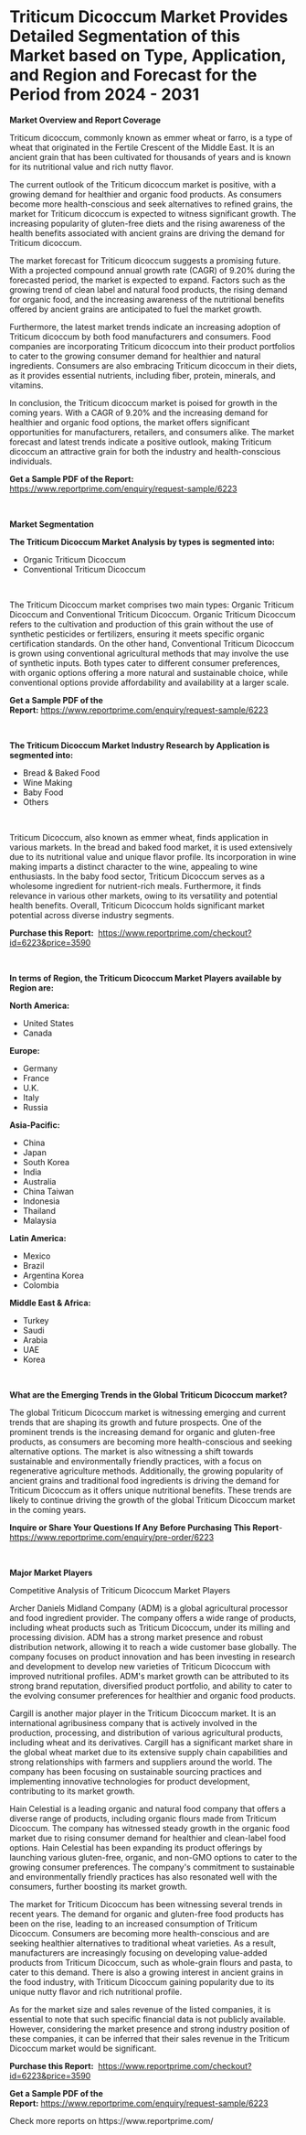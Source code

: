 <p><h1>Triticum Dicoccum Market Provides Detailed Segmentation of this Market based on Type, Application, and Region and Forecast for the Period from 2024 - 2031</h1></p><p><strong>Market Overview and Report Coverage</strong></p>
<p><p>Triticum dicoccum, commonly known as emmer wheat or farro, is a type of wheat that originated in the Fertile Crescent of the Middle East. It is an ancient grain that has been cultivated for thousands of years and is known for its nutritional value and rich nutty flavor.</p><p>The current outlook of the Triticum dicoccum market is positive, with a growing demand for healthier and organic food products. As consumers become more health-conscious and seek alternatives to refined grains, the market for Triticum dicoccum is expected to witness significant growth. The increasing popularity of gluten-free diets and the rising awareness of the health benefits associated with ancient grains are driving the demand for Triticum dicoccum.</p><p>The market forecast for Triticum dicoccum suggests a promising future. With a projected compound annual growth rate (CAGR) of 9.20% during the forecasted period, the market is expected to expand. Factors such as the growing trend of clean label and natural food products, the rising demand for organic food, and the increasing awareness of the nutritional benefits offered by ancient grains are anticipated to fuel the market growth.</p><p>Furthermore, the latest market trends indicate an increasing adoption of Triticum dicoccum by both food manufacturers and consumers. Food companies are incorporating Triticum dicoccum into their product portfolios to cater to the growing consumer demand for healthier and natural ingredients. Consumers are also embracing Triticum dicoccum in their diets, as it provides essential nutrients, including fiber, protein, minerals, and vitamins.</p><p>In conclusion, the Triticum dicoccum market is poised for growth in the coming years. With a CAGR of 9.20% and the increasing demand for healthier and organic food options, the market offers significant opportunities for manufacturers, retailers, and consumers alike. The market forecast and latest trends indicate a positive outlook, making Triticum dicoccum an attractive grain for both the industry and health-conscious individuals.</p></p>
<p><strong>Get a Sample PDF of the Report:</strong> <a href="https://www.reportprime.com/enquiry/request-sample/6223">https://www.reportprime.com/enquiry/request-sample/6223</a></p>
<p>&nbsp;</p>
<p><strong>Market Segmentation</strong></p>
<p><strong>The Triticum Dicoccum Market Analysis by types is segmented into:</strong></p>
<p><ul><li>Organic Triticum Dicoccum</li><li>Conventional Triticum Dicoccum</li></ul></p>
<p>&nbsp;</p>
<p><p>The Triticum Dicoccum market comprises two main types: Organic Triticum Dicoccum and Conventional Triticum Dicoccum. Organic Triticum Dicoccum refers to the cultivation and production of this grain without the use of synthetic pesticides or fertilizers, ensuring it meets specific organic certification standards. On the other hand, Conventional Triticum Dicoccum is grown using conventional agricultural methods that may involve the use of synthetic inputs. Both types cater to different consumer preferences, with organic options offering a more natural and sustainable choice, while conventional options provide affordability and availability at a larger scale.</p></p>
<p><strong>Get a Sample PDF of the Report:</strong>&nbsp;<a href="https://www.reportprime.com/enquiry/request-sample/6223">https://www.reportprime.com/enquiry/request-sample/6223</a></p>
<p>&nbsp;</p>
<p><strong>The Triticum Dicoccum Market Industry Research by Application is segmented into:</strong></p>
<p><ul><li>Bread & Baked Food</li><li>Wine Making</li><li>Baby Food</li><li>Others</li></ul></p>
<p>&nbsp;</p>
<p><p>Triticum Dicoccum, also known as emmer wheat, finds application in various markets. In the bread and baked food market, it is used extensively due to its nutritional value and unique flavor profile. Its incorporation in wine making imparts a distinct character to the wine, appealing to wine enthusiasts. In the baby food sector, Triticum Dicoccum serves as a wholesome ingredient for nutrient-rich meals. Furthermore, it finds relevance in various other markets, owing to its versatility and potential health benefits. Overall, Triticum Dicoccum holds significant market potential across diverse industry segments.</p></p>
<p><strong>Purchase this Report:</strong>&nbsp; <a href="https://www.reportprime.com/checkout?id=6223&price=3590">https://www.reportprime.com/checkout?id=6223&price=3590</a></p>
<p>&nbsp;</p>
<p><strong>In terms of Region, the Triticum Dicoccum Market Players available by Region are:</strong></p>
<p>
    <p> <strong> North America: </strong>
        <ul>
            <li>United States</li>
            <li>Canada</li>
        </ul>
        </p> 
    <p> <strong> Europe: </strong>
        <ul>
            <li>Germany</li>
            <li>France</li>
            <li>U.K.</li>
            <li>Italy</li>
            <li>Russia</li>
        </ul>
        </p> 
    <p> <strong> Asia-Pacific: </strong>
        <ul>
            <li>China</li>
            <li>Japan</li>
            <li>South Korea</li>
            <li>India</li>
            <li>Australia</li>
            <li>China Taiwan</li>
            <li>Indonesia</li>
            <li>Thailand</li>
            <li>Malaysia</li>
        </ul>
        </p> 
    <p> <strong> Latin America: </strong>
        <ul>
            <li>Mexico</li>
            <li>Brazil</li>
            <li>Argentina Korea</li>
            <li>Colombia</li>
        </ul>
        </p> 
    <p> <strong> Middle East & Africa: </strong>
        <ul>
            <li>Turkey</li>
            <li>Saudi</li>
            <li>Arabia</li>
            <li>UAE</li>
            <li>Korea</li>
        </ul>
    </p>
    </p>
<p>&nbsp;</p>
<p><strong>What are the Emerging Trends in the Global Triticum Dicoccum market?</strong></p>
<p><p>The global Triticum Dicoccum market is witnessing emerging and current trends that are shaping its growth and future prospects. One of the prominent trends is the increasing demand for organic and gluten-free products, as consumers are becoming more health-conscious and seeking alternative options. The market is also witnessing a shift towards sustainable and environmentally friendly practices, with a focus on regenerative agriculture methods. Additionally, the growing popularity of ancient grains and traditional food ingredients is driving the demand for Triticum Dicoccum as it offers unique nutritional benefits. These trends are likely to continue driving the growth of the global Triticum Dicoccum market in the coming years.</p></p>
<p><strong>Inquire or Share Your Questions If Any Before Purchasing This Report</strong>- <a href="https://www.reportprime.com/enquiry/pre-order/6223">https://www.reportprime.com/enquiry/pre-order/6223</a></p>
<p>&nbsp;</p>
<p><strong>Major Market Players</strong></p>
<p><p>Competitive Analysis of Triticum Dicoccum Market Players</p><p>Archer Daniels Midland Company (ADM) is a global agricultural processor and food ingredient provider. The company offers a wide range of products, including wheat products such as Triticum Dicoccum, under its milling and processing division. ADM has a strong market presence and robust distribution network, allowing it to reach a wide customer base globally. The company focuses on product innovation and has been investing in research and development to develop new varieties of Triticum Dicoccum with improved nutritional profiles. ADM's market growth can be attributed to its strong brand reputation, diversified product portfolio, and ability to cater to the evolving consumer preferences for healthier and organic food products.</p><p>Cargill is another major player in the Triticum Dicoccum market. It is an international agribusiness company that is actively involved in the production, processing, and distribution of various agricultural products, including wheat and its derivatives. Cargill has a significant market share in the global wheat market due to its extensive supply chain capabilities and strong relationships with farmers and suppliers around the world. The company has been focusing on sustainable sourcing practices and implementing innovative technologies for product development, contributing to its market growth.</p><p>Hain Celestial is a leading organic and natural food company that offers a diverse range of products, including organic flours made from Triticum Dicoccum. The company has witnessed steady growth in the organic food market due to rising consumer demand for healthier and clean-label food options. Hain Celestial has been expanding its product offerings by launching various gluten-free, organic, and non-GMO options to cater to the growing consumer preferences. The company's commitment to sustainable and environmentally friendly practices has also resonated well with the consumers, further boosting its market growth.</p><p>The market for Triticum Dicoccum has been witnessing several trends in recent years. The demand for organic and gluten-free food products has been on the rise, leading to an increased consumption of Triticum Dicoccum. Consumers are becoming more health-conscious and are seeking healthier alternatives to traditional wheat varieties. As a result, manufacturers are increasingly focusing on developing value-added products from Triticum Dicoccum, such as whole-grain flours and pasta, to cater to this demand. There is also a growing interest in ancient grains in the food industry, with Triticum Dicoccum gaining popularity due to its unique nutty flavor and rich nutritional profile.</p><p>As for the market size and sales revenue of the listed companies, it is essential to note that such specific financial data is not publicly available. However, considering the market presence and strong industry position of these companies, it can be inferred that their sales revenue in the Triticum Dicoccum market would be significant.</p></p>
<p><strong>Purchase this Report:</strong>&nbsp;&nbsp;<a href="https://www.reportprime.com/checkout?id=6223&price=3590">https://www.reportprime.com/checkout?id=6223&price=3590</a></p>
<p></p>
<p><strong>Get a Sample PDF of the Report:</strong>&nbsp;<a href="https://www.reportprime.com/enquiry/request-sample/6223">https://www.reportprime.com/enquiry/request-sample/6223</a></p>
<p>Check more reports on https://www.reportprime.com/</p>